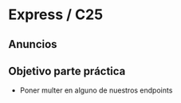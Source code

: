 # Express / C25

## Anuncios



## Objetivo parte práctica

- Poner multer en alguno de nuestros endpoints